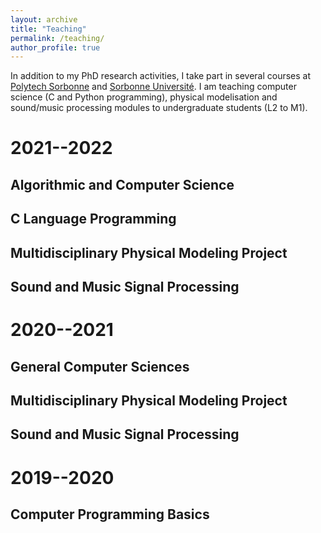 ```yaml
---
layout: archive
title: "Teaching"
permalink: /teaching/
author_profile: true
---
```


In addition to my PhD research activities, I take part in several courses at [Polytech Sorbonne](https://www.polytech.sorbonne-universite.fr/) and [Sorbonne Université](https://www.sorbonne-universite.fr/). I am teaching computer science (C and Python programming), physical modelisation and sound/music processing modules to undergraduate students (L2 to M1).

# 2021--2022

## Algorithmic and Computer Science

## C Language Programming 

## Multidisciplinary Physical Modeling Project 

## Sound and Music Signal Processing

# 2020--2021

## General Computer Sciences 

## Multidisciplinary Physical Modeling Project 

## Sound and Music Signal Processing

# 2019--2020

## Computer Programming Basics 
